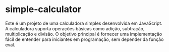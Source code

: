 # simple-calculator
Este é um projeto de uma calculadora simples desenvolvida em JavaScript. A calculadora suporta operações básicas como adição, subtração, multiplicação e divisão. O objetivo principal é fornecer uma implementação fácil de entender para iniciantes em programação, sem depender da função eval.
